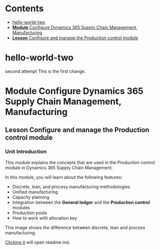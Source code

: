 # Contents  
- [hello-world-two](#hello-world-two)  
- [ **Module** Configure Dynamics 365 Supply Chain Management, Manufacturing](**module**-configure-dynamics-365-supply-chain-management,manufacturing)  
- [**Lesson** Configure and manage the Production control module](#**lesson**-configure-and-manage-the-production-control-module)  




# hello-world-two
second attempt
This is the first change.
# **Module** Configure Dynamics 365 Supply Chain Management, Manufacturing

## **Lesson** Configure and manage the Production control module

### **Unit** Introduction

This module explains the concepts that are used in the Production control module in Dynamics 365 Supply Chain Management.

In this module, you will learn about the following features:
-   Discrete, lean, and process manufacturing methodologies
-   Unified manufacturing
-   Capacity planning
-   Integration between the **General ledger** and the **Production control** modules
-   Production pools
-   How to work with allocation key

This image shows the difference between discrete, lean and process manufacturing.

[Clicking it](https://github.com/Nancyfa/hello-world-two/blob/main/README.md) will open readme.md.
